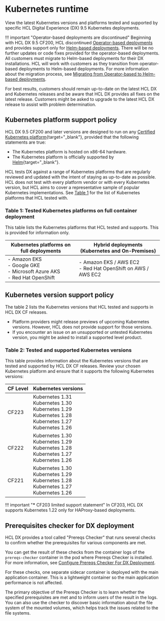 # Kubernetes runtime

View the latest Kubernetes versions and platforms tested and supported by specific HCL Digital Experience (DX) 9.5 Kubernetes deployments.

!!! important "Operator-based deployments are discontinued"
    Beginning with HCL DX 9.5 CF200, HCL discontinued [Operator-based deployments](https://help.hcltechsw.com/digital-experience/9.5/containerization/deploy_container_platforms.html) and provides support only for [Helm-based deployments](../../../deployment/install/container/helm_deployment/overview.md). There will be no further updates or code fixes provided for the operator-based deployments. All customers must migrate to Helm-based deployments for their DX installations. HCL will work with customers as they transition from operator-based deployments to Helm-based deployments. For more information about the migration process, see [Migrating from Operator-based to Helm-based deployments](../../../deployment/install/container/operator-migration/operator_migration_preparation.md).

For best results, customers should remain up-to-date on the latest HCL DX and Kubernetes releases and be aware that HCL DX provides all fixes on the latest release. Customers might be asked to upgrade to the latest HCL DX release to assist with problem determination.

## Kubernetes platform support policy

HCL DX 9.5 CF200 and later versions are designed to run on any [Certified Kubernetes platform](https://www.cncf.io/certification/software-conformance){target="_blank"}, provided that the following statements are true:

* The Kubernetes platform is hosted on x86-64 hardware.
* The Kubernetes platform is officially supported by [Helm](https://helm.sh/docs/topics/kubernetes_distros/){target="_blank"}.

HCL tests DX against a range of Kubernetes platforms that are regularly reviewed and updated with the intent of staying as up-to-date as possible. HCL does not test with every platform vendor or with every Kubernetes version, but HCL aims to cover a representative sample of popular Kubernetes implementations. See [Table 1](#table-1-tested-kubernetes-platforms-on-full-container-deployment) for the list of Kubernetes platforms that HCL tested with.

### Table 1: Tested Kubernetes platforms on full container deployment

This table lists the Kubernetes platforms that HCL tested and supports. This is provided for information only.

|Kubernetes platforms on full deployments|Hybrid deployments (Kubernetes and On-Premises)|
|--------------|-----------------|
|- Amazon EKS<br/>- Google GKE<br/>- Microsoft Azure AKS<br/>- Red Hat OpenShift|- Amazon EKS / AWS EC2<br/>- Red Hat OpenShift on AWS / AWS EC2|

## Kubernetes version support policy

The table 2 lists the Kubernetes versions that HCL tested and supports in HCL DX CF releases.

* Platform providers might release previews of upcoming Kubernetes versions. However, HCL does not provide support for those versions.
* If you encounter an issue on an unsupported or untested Kubernetes version, you might be asked to install a supported level product.

### Table 2: Tested and supported Kubernetes versions

This table provides information about the Kubernetes versions that are tested and supported by HCL DX CF releases.
Review your chosen Kubernetes platform and ensure that it supports the following Kubernetes versions:

<!-- Note: As per L2/L3, only keep three latest releases and delete older ones -->

|CF Level|Kubernetes versions|
|--------------|-----------------|
|CF223| Kubernetes 1.31<br/>Kubernetes 1.30<br/>Kubernetes 1.29<br/>Kubernetes 1.28<br/>Kubernetes 1.27<br/>Kubernetes 1.26<br/>|
|CF222| Kubernetes 1.30<br/>Kubernetes 1.29<br/>Kubernetes 1.28<br/>Kubernetes 1.27<br/>Kubernetes 1.26<br/>|
|CF221| Kubernetes 1.30<br/>Kubernetes 1.29<br/>Kubernetes 1.28<br/>Kubernetes 1.27<br/>Kubernetes 1.26<br/>|

!!! important "__*__ CF203 limited support statement"
    In CF203, HCL DX supports Kubernetes 1.22 only for HAProxy-based deployments.

## Prerequisites checker for DX deployment

HCL DX provides a tool called "Prereqs Checker" that runs several checks to confirm whether the prerequisites for various components are met.  

You can get the result of these checks from the container logs of the `prereqs-checker` container in the pod where Prereqs Checker is installed. For more information, see [Configure Prereqs Checker For DX Deployment](../../../deployment/install/container/helm_deployment/preparation/optional_tasks/optional-core-prereqs-checker.md).   

For these checks, one separate sidecar container is deployed with the main application container. This is a lightweight container so the main application performance is not affected.

The primary objective of the Prereqs Checker is to learn whether the specified prerequisites are met and to inform users of the result in the logs. You can also use the checker to discover basic information about the file system of the mounted volumes, which helps track the issues related to the file systems.
